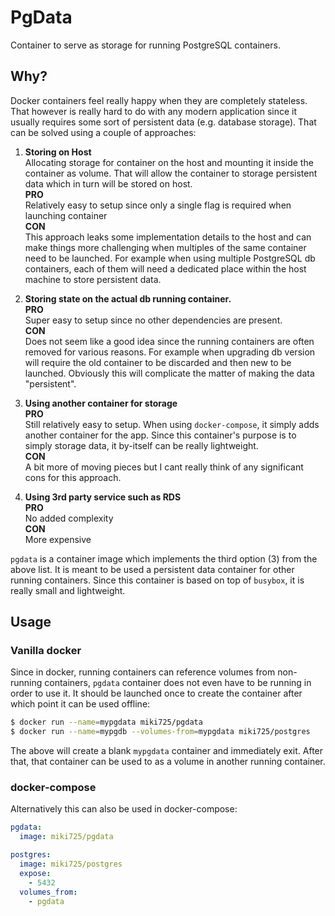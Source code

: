 # PgData

Container to serve as storage for running PostgreSQL containers.

## Why?

Docker containers feel really happy when they are completely stateless. That however is really hard to do with any modern application since it usually requires some sort of persistent data (e.g. database storage). That can be solved using a couple of approaches:

1. **Storing on Host**  
   Allocating storage for container on the host and mounting it inside the container as volume. That will allow the container to storage persistent data which in turn will be stored on host.  
   **PRO**  
   Relatively easy to setup since only a single flag is required when launching container  
   **CON**  
   This approach leaks some implementation details to the host and can make things more challenging when multiples of the same container need to be launched. For example when using multiple PostgreSQL db containers, each of them will need a dedicated place within the host machine to store persistent data.

2. **Storing state on the actual db running container.**  
   **PRO**  
   Super easy to setup since no other dependencies are present.  
   **CON**  
   Does not seem like a good idea since the running containers are often removed for various reasons. For example when upgrading db version will require the old container to be discarded and then new to be launched. Obviously this will complicate the matter of making the data "persistent".

3. **Using another container for storage**  
   **PRO**  
   Still relatively easy to setup. When using `docker-compose`, it simply adds another container for the app. Since this container's purpose is to simply storage data, it by-itself can be really lightweight.  
   **CON**  
   A bit more of moving pieces but I cant really think of any significant cons for this approach.

4. **Using 3rd party service such as RDS**  
   **PRO**  
   No added complexity  
   **CON**  
   More expensive

`pgdata` is a container image which implements the third option (3) from the above list. It is meant to be used a persistent data container for other running containers. Since this container is based on top of `busybox`, it is really small and lightweight.

## Usage

### Vanilla docker

Since in docker, running containers can reference volumes from non-running containers, `pgdata` container does not even have to be running in order to use it. It should be launched once to create the container after which point it can be used offline:

```bash
$ docker run --name=mypgdata miki725/pgdata
$ docker run --name=mypgdb --volumes-from=mypgdata miki725/postgres
```

The above will create a blank `mypgdata` container and immediately exit. After that, that container can be used to as a volume in another running container.

### docker-compose

Alternatively this can also be used in docker-compose:

```yaml
pgdata:
  image: miki725/pgdata

postgres:
  image: miki725/postgres
  expose:
    - 5432
  volumes_from:
    - pgdata
```
